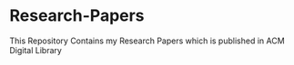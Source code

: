 # Research-Papers
This Repository Contains my Research Papers which is published in ACM Digital Library
